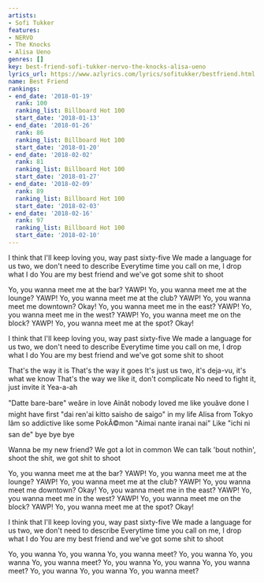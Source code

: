 ```yaml
---
artists:
- Sofi Tukker
features:
- NERVO
- The Knocks
- Alisa Ueno
genres: []
key: best-friend-sofi-tukker-nervo-the-knocks-alisa-ueno
lyrics_url: https://www.azlyrics.com/lyrics/sofitukker/bestfriend.html
name: Best Friend
rankings:
- end_date: '2018-01-19'
  rank: 100
  ranking_list: Billboard Hot 100
  start_date: '2018-01-13'
- end_date: '2018-01-26'
  rank: 86
  ranking_list: Billboard Hot 100
  start_date: '2018-01-20'
- end_date: '2018-02-02'
  rank: 81
  ranking_list: Billboard Hot 100
  start_date: '2018-01-27'
- end_date: '2018-02-09'
  rank: 89
  ranking_list: Billboard Hot 100
  start_date: '2018-02-03'
- end_date: '2018-02-16'
  rank: 97
  ranking_list: Billboard Hot 100
  start_date: '2018-02-10'
---
```



I think that I'll keep loving you, way past sixty-five
We made a language for us two, we don't need to describe
Everytime time you call on me, I drop what I do
You are my best friend and we've got some shit to shoot


Yo, you wanna meet me at the bar? YAWP!
Yo, you wanna meet me at the lounge? YAWP!
Yo, you wanna meet me at the club? YAWP!
Yo, you wanna meet me downtown? Okay!
Yo, you wanna meet me in the east? YAWP!
Yo, you wanna meet me in the west? YAWP!
Yo, you wanna meet me on the block? YAWP!
Yo, you wanna meet me at the spot? Okay!


I think that I'll keep loving you, way past sixty-five
We made a language for us two, we don't need to describe
Everytime time you call on me, I drop what I do
You are my best friend and we've got some shit to shoot


That's the way it is
That's the way it goes
It's just us two, it's deja-vu, it's what we know
That's the way we like it, don't complicate
No need to fight it, just invite it
Yea-a-ah


"Datte bare-bare" weâre in love
Ainât nobody loved me like youâve done
I might have first "dai ren'ai kitto saisho de saigo" in my life
Alisa from Tokyo
Iâm so addictive like some PokÃ©mon
"Aimai nante iranai nai"
Like "ichi ni san de" bye bye bye


Wanna be my new friend? We got a lot in common
We can talk 'bout nothin', shoot the shit, we got shit to shoot


Yo, you wanna meet me at the bar? YAWP!
Yo, you wanna meet me at the lounge? YAWP!
Yo, you wanna meet me at the club? YAWP!
Yo, you wanna meet me downtown? Okay!
Yo, you wanna meet me in the east? YAWP!
Yo, you wanna meet me in the west? YAWP!
Yo, you wanna meet me on the block? YAWP!
Yo, you wanna meet me at the spot? Okay!


I think that I'll keep loving you, way past sixty-five
We made a language for us two, we don't need to describe
Everytime time you call on me, I drop what I do
You are my best friend and we've got some shit to shoot


Yo, you wanna
Yo, you wanna
Yo, you wanna meet?
Yo, you wanna
Yo, you wanna
Yo, you wanna meet?
Yo, you wanna
Yo, you wanna
Yo, you wanna meet?
Yo, you wanna
Yo, you wanna
Yo, you wanna meet?



